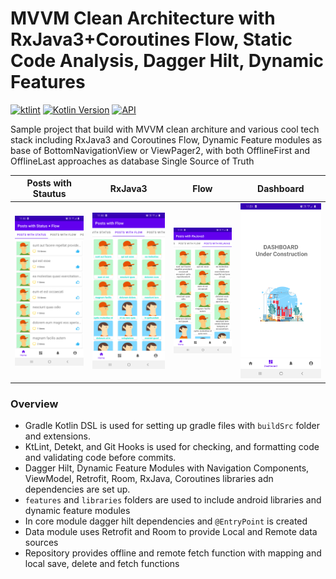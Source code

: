 # MVVM Clean Architecture with RxJava3+Coroutines Flow, Static Code Analysis, Dagger Hilt, Dynamic Features

[![ktlint](https://img.shields.io/badge/code%20style-%E2%9D%A4-FF4081.svg)](https://ktlint.github.io/)
[![Kotlin Version](https://img.shields.io/badge/kotlin-1.4.0-blue.svg)](https://kotlinlang.org)
[![API](https://img.shields.io/badge/API-21%2B-brightgreen.svg?style=flat)](https://android-arsenal.com/api?level=21)


Sample project that build with MVVM clean architure and various cool tech stack including RxJava3 and Coroutines Flow, Dynamic Feature modules as base of BottomNavigationView or ViewPager2, with both OfflineFirst and OfflineLast approaches as database Single Source of Truth

| Posts with Stautus        | RxJava3   | Flow  | Dashboard
| ------------------|-------------| -----|--------------|
| <img src="./screenshots/post_with_status.png"/> | <img src="./screenshots/post_flow.png"/> | <img src="./screenshots/post_rxjava3.png"/> |<img src="./screenshots/dashboard.png"/> |


### Overview
* Gradle Kotlin DSL is used for setting up gradle files with ```buildSrc``` folder and extensions.
* KtLint, Detekt, and Git Hooks is used for checking, and formatting code and validating code before commits.
* Dagger Hilt, Dynamic Feature Modules with Navigation Components, ViewModel, Retrofit, Room, RxJava, Coroutines libraries adn dependencies are set up.
* ```features``` and ```libraries``` folders are used to include android libraries and dynamic feature modules
* In core module dagger hilt dependencies and ```@EntryPoint``` is created
* Data module uses Retrofit and Room to provide Local and Remote data sources
* Repository provides offline and remote fetch function with mapping and local save, delete and fetch functions

